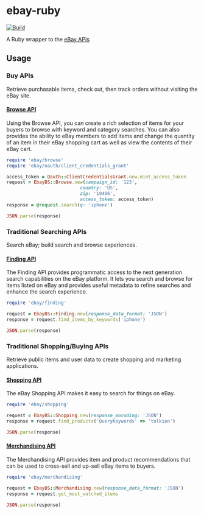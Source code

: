 # ebay-ruby

[![Build](https://github.com/hakanensari/ebay-ruby/workflows/build/badge.svg)](https://github.com/hakanensari/ebay-ruby/actions)

A Ruby wrapper to the [eBay APIs]

## Usage

### Buy APIs

Retrieve purchasable items, check out, then track orders without visiting the eBay site.

#### [Browse API]

Using the Browse API, you can create a rich selection of items for your buyers to browse with keyword and category searches. You can also provides the ability to eBay members to add items and change the quantity of an item in their eBay shopping cart as well as view the contents of their eBay cart.

```ruby
require 'ebay/browse'
require 'ebay/oauth/client_credentials_grant'

access_token = Oauth::ClientCredentialsGrant.new.mint_access_token
request = EbayBS::Browse.new(campaign_id: '123',
                           country: 'US',
                           zip: '19406',
                           access_token: access_token)
response = @request.search(q: 'iphone')

JSON.parse(response)
```

### Traditional Searching APIs

Search eBay; build search and browse experiences.

#### [Finding API]

The Finding API provides programmatic access to the next generation search capabilities on the eBay platform. It lets you search and browse for items listed on eBay and provides useful metadata to refine searches and enhance the search experience.

```ruby
require 'ebay/finding'

request = EbayBS::Finding.new(response_data_format: 'JSON')
response = request.find_items_by_keywords('iphone')

JSON.parse(response)
```

### Traditional Shopping/Buying APIs

Retrieve public items and user data to create shopping and marketing applications.

#### [Shopping API]

The eBay Shopping API makes it easy to search for things on eBay.

```ruby
require 'ebay/shopping'

request = EbayBS::Shopping.new(response_encoding: 'JSON')
response = request.find_products('QueryKeywords' => 'tolkien')

JSON.parse(response)
```

#### [Merchandising API]

The Merchandising API provides item and product recommendations that can be used to cross-sell and up-sell eBay items to buyers.

```ruby
require 'ebay/merchandising'

request = EbayBS::Merchandising.new(response_data_format: 'JSON')
response = request.get_most_watched_items

JSON.parse(response)
```

[eBay APIs]: https://developer.ebay.com/docs
[Browse API]: https://developer.ebay.com/api-docs/buy/browse/static/overview.html
[Finding API]: https://developer.ebay.com/Devzone/finding/Concepts/FindingAPIGuide.html
[Shopping API]: https://developer.ebay.com/Devzone/shopping/docs/Concepts/ShoppingAPIGuide.html
[Merchandising API]: https://developer.ebay.com/Devzone/merchandising/docs/Concepts/merchandisingAPIGuide.html
